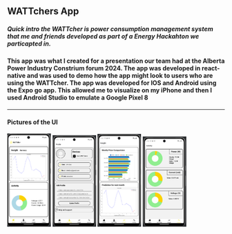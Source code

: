 <h2>WATTchers App</h2>
<h5><em>Quick intro the WATTcher is power consumption management system that me and friends developed as part of a Energy Hackahton we particapted in.</em></h5>
<h4>This app was what I created for a presentation our team had at the Alberta Power Industry Constrium forum 2024. The app was developed in react-native and was used to demo how the app might look to users who are using the WATTcher. The app was developed for IOS and Android using the Expo go app. This allowed me to visualize on my iPhone and then I used Android Studio to emulate a Google Pixel 8</h4>

***

<h4><strong>Pictures of the UI</strong></h4>
<div>
    <img src="https://github.com/jayyy044/WATTchers-App/blob/main/assets/android1.png" alt="Home Page" style="width: 20%; height: 20%;">
    <img src="https://github.com/jayyy044/WATTchers-App/blob/main/assets/android2.png" alt="Profile Page" style="width: 20%; height: 20%;">
    <img src="https://github.com/jayyy044/WATTchers-App/blob/main/assets/android3.png" alt="Insight Page" style="width: 20%; height: 20%;">
    <img src="https://github.com/jayyy044/WATTchers-App/blob/main/assets/android4.png" alt="Activity Page" style="width: 20%; height: 20%;">
</div>
